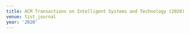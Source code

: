 ```yaml
---
title: ACM Transactions on Intelligent Systems and Technology (2020)
venue: tist_journal
year: '2020'
---
```

